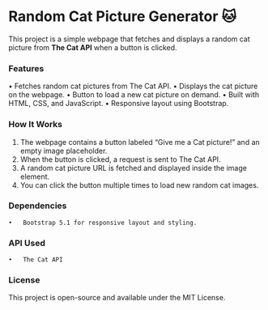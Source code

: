 # Random Cat Picture Generator 🐱

This project is a simple webpage that fetches and displays a random cat picture from **The Cat API** when a button is clicked.

### Features

•	Fetches random cat pictures from The Cat API.
•	Displays the cat picture on the webpage.
•	Button to load a new cat picture on demand.
•	Built with HTML, CSS, and JavaScript.
•	Responsive layout using Bootstrap.

### How It Works

1.	The webpage contains a button labeled “Give me a Cat picture!” and an empty image placeholder.
2.	When the button is clicked, a request is sent to The Cat API.
3.	A random cat picture URL is fetched and displayed inside the image element.
4.	You can click the button multiple times to load new random cat images.

### Dependencies

	•	Bootstrap 5.1 for responsive layout and styling.

### API Used

	•	The Cat API

### License

This project is open-source and available under the MIT License.
